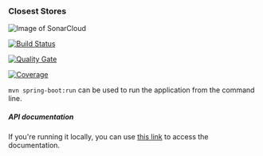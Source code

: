 ### Closest Stores

![Image of SonarCloud](https://sonarcloud.io/images/project_badges/sonarcloud-white.svg)

[![Build Status](https://travis-ci.org/kivancsahici/closest-stores.svg?branch=develop)](https://travis-ci.org/kivancsahici/closest-stores)

[![Quality Gate](https://sonarcloud.io/api/project_badges/measure?project=closest-stores-key&metric=alert_status)](https://sonarcloud.io/dashboard/index/closest-stores-key)

[![Coverage](https://sonarcloud.io/api/project_badges/measure?key=closest-stores-key&metric=coverage&project=closest-stores-key)](https://sonarcloud.io/component_measures?id=closest-stores-key&metric=coverage)

`mvn spring-boot:run` can be used to run the application from the command line.

##### API documentation

If you're running it locally, you can use [this link](http://localhost:8090/swagger-ui.html) to access the documentation.

